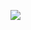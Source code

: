![](https://github-readme-stats.vercel.app/api/top-langs?username=yukimura-manase&show_icons=true&locale=en&layout=compact)
